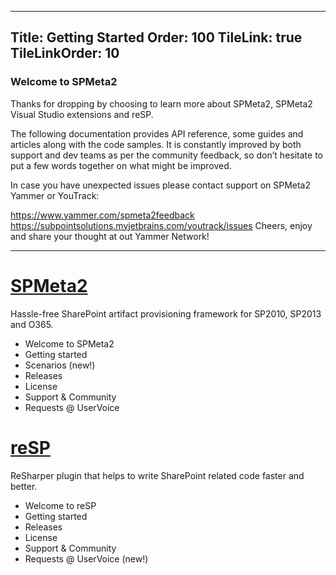 ﻿----
Title: Getting Started
Order: 100
TileLink: true
TileLinkOrder: 10
----

### Welcome to SPMeta2

Thanks for dropping by choosing to learn more about SPMeta2, SPMeta2 Visual Studio extensions and reSP.

The following documentation provides API reference, some guides and articles along with the code samples.
It is constantly improved by both support and dev teams as per the community feedback, so don’t hesitate to put a few words together on what might be improved.

In case you have unexpected issues please contact support on SPMeta2 Yammer or YouTrack:

https://www.yammer.com/spmeta2feedback
https://subpointsolutions.myjetbrains.com/youtrack/issues
Cheers, enjoy and share your thought at out Yammer Network!

<hr/>

# [SPMeta2](/spmeta2)
Hassle-free SharePoint artifact provisioning framework for SP2010, SP2013 and O365.

* Welcome to SPMeta2
* Getting started
* Scenarios (new!)
* Releases
* License
* Support & Community
* Requests @ UserVoice
	
# [reSP](/resp)
ReSharper plugin that helps to write SharePoint related code faster and better.

* Welcome to reSP
* Getting started
* Releases
* License
* Support & Community
* Requests @ UserVoice (new!)